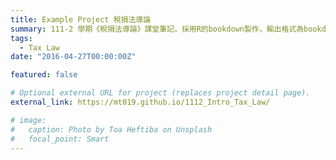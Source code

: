 ```yaml
---
title: Example Project 稅捐法導論
summary: 111-2 學期《稅捐法導論》課堂筆記。採用R的bookdown製作，輸出格式為bookdown::gitbook和bookdown::pdf_book。
tags:
  - Tax Law
date: "2016-04-27T00:00:00Z"

featured: false

# Optional external URL for project (replaces project detail page).
external_link: https://mt019.github.io/1112_Intro_Tax_Law/

# image:
#   caption: Photo by Toa Heftiba on Unsplash
#   focal_point: Smart
---
```

